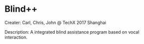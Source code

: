 # Blind++
Creater: Carl, Chris, John @ TechX 2017 Shanghai

Description: A integrated blind assistance program based on vocal interaction.

